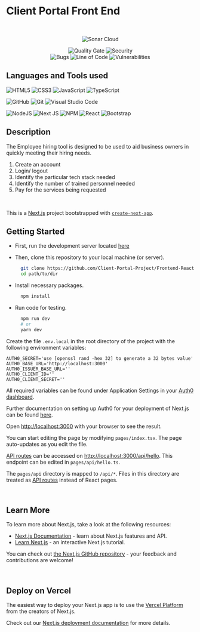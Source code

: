 # Client Portal Front End

<br />
<p align="center">
<img alt="Sonar Cloud" src="https://sonarcloud.io/images/project_badges/sonarcloud-orange.svg" />
</p>
<p align="center">
<img alt="Quality Gate" src="https://sonarcloud.io/api/project_badges/measure?project=Frontend-React&metric=alert_status" />
<img alt="Security" src="https://sonarcloud.io/api/project_badges/measure?project=Frontend-React&metric=security_rating" />
<br/>
<img alt="Bugs" src="https://sonarcloud.io/api/project_badges/measure?project=Frontend-React&metric=bugs" />
<img alt="Line of Code" src="https://sonarcloud.io/api/project_badges/measure?project=Frontend-React&metric=ncloc" />
<img alt="Vulnerabilities" src="https://sonarcloud.io/api/project_badges/measure?project=Frontend-React&metric=vulnerabilities" />
</p>

## Languages and Tools used

![HTML5](https://img.shields.io/badge/html5-%23E34F26.svg?style=for-the-badge&logo=html5&logoColor=white)
![CSS3](https://img.shields.io/badge/css3-%231572B6.svg?style=for-the-badge&logo=css3&logoColor=white)
![JavaScript](https://img.shields.io/badge/javascript-%23323330.svg?style=for-the-badge&logo=javascript&logoColor=%23F7DF1E)
![TypeScript](https://img.shields.io/badge/TypeScript-007ACC?style=for-the-badge&logo=typescript&logoColor=white)

![GitHub](https://img.shields.io/badge/github-%23121011.svg?style=for-the-badge&logo=github&logoColor=white)
![Git](https://img.shields.io/badge/git-%23F05033.svg?style=for-the-badge&logo=git&logoColor=white)
![Visual Studio Code](https://img.shields.io/badge/Visual%20Studio%20Code-0078d7.svg?style=for-the-badge&logo=visual-studio-code&logoColor=white)

![NodeJS](https://img.shields.io/badge/node.js-6DA55F?style=for-the-badge&logo=node.js&logoColor=white)
![Next JS](https://img.shields.io/badge/Next-black?style=for-the-badge&logo=next.js&logoColor=white)
![NPM](https://img.shields.io/badge/NPM-%23000000.svg?style=for-the-badge&logo=npm&logoColor=white)
![React](https://img.shields.io/badge/react-%2320232a.svg?style=for-the-badge&logo=react&logoColor=%2361DAFB)
![Bootstrap](https://img.shields.io/badge/bootstrap-%23563D7C.svg?style=for-the-badge&logo=bootstrap&logoColor=white)
<br />

## Description

The Employee hiring tool is designed to be used to aid business owners in quickly meeting their hiring needs.

1. Create an account
2. Login/ logout
3. Identify the particular tech stack needed
4. Identify the number of trained personnel needed
5. Pay for the services being requested

<br />

This is a [Next.js](https://nextjs.org/) project bootstrapped with [`create-next-app`](https://github.com/vercel/next.js/tree/canary/packages/create-next-app).

## Getting Started

- First, run the development server located [here](https://github.com/Client-Portal-Project/Backend-.NET)

- Then, clone this repository to your local machine (or server).

  ```bash
    git clone https://github.com/Client-Portal-Project/Frontend-React.git path/to/dir
    cd path/to/dir
  ```

- Install necessary packages.

  ```bash
    npm install
  ```

- Run code for testing.

  ```bash
    npm run dev
    # or
    yarn dev
  ```

Create the file `.env.local` in the root directory of the project with the following environment variables:

```
AUTH0_SECRET='use [openssl rand -hex 32] to generate a 32 bytes value'
AUTH0_BASE_URL='http://localhost:3000'
AUTH0_ISSUER_BASE_URL=''
AUTH0_CLIENT_ID=''
AUTH0_CLIENT_SECRET=''
```

All required variables can be found under Application Settings in your [Auth0 dashboard](https://manage.auth0.com/).

Further documentation on setting up Auth0 for your deployment of Next.js can be found [here](https://auth0.com/docs/quickstart/webapp/nextjs).

Open [http://localhost:3000](http://localhost:3000) with your browser to see the result.

You can start editing the page by modifying `pages/index.tsx`. The page auto-updates as you edit the file.

[API routes](https://nextjs.org/docs/api-routes/introduction) can be accessed on [http://localhost:3000/api/hello](http://localhost:3000/api/hello). This endpoint can be edited in `pages/api/hello.ts`.

The `pages/api` directory is mapped to `/api/*`. Files in this directory are treated as [API routes](https://nextjs.org/docs/api-routes/introduction) instead of React pages.

<br />

## Learn More

To learn more about Next.js, take a look at the following resources:

- [Next.js Documentation](https://nextjs.org/docs) - learn about Next.js features and API.
- [Learn Next.js](https://nextjs.org/learn) - an interactive Next.js tutorial.

You can check out [the Next.js GitHub repository](https://github.com/vercel/next.js/) - your feedback and contributions are welcome!

<br />

## Deploy on Vercel

The easiest way to deploy your Next.js app is to use the [Vercel Platform](https://vercel.com/new?utm_medium=default-template&filter=next.js&utm_source=create-next-app&utm_campaign=create-next-app-readme) from the creators of Next.js.

Check out our [Next.js deployment documentation](https://nextjs.org/docs/deployment) for more details.
